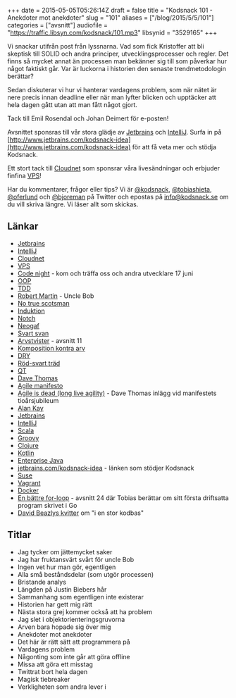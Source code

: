 +++
date = 2015-05-05T05:26:14Z
draft = false
title = "Kodsnack 101 - Anekdoter mot anekdoter"
slug = "101"
aliases = ["/blog/2015/5/5/101"]
categories = ["avsnitt"]
audiofile = "https://traffic.libsyn.com/kodsnack/101.mp3"
libsynid = "3529165"
+++

Vi snackar utifrån post från lyssnarna. Vad som fick Kristoffer att bli skeptisk till SOLID och andra principer, utvecklingsprocesser och regler. Det finns så mycket annat än processen man bekänner sig till som påverkar hur något faktiskt går. Var är luckorna i historien den senaste trendmetodologin berättar?

Sedan diskuterar vi hur vi hanterar vardagens problem, som när nätet är nere precis innan deadline eller när man lyfter blicken och upptäcker att hela dagen gått utan att man fått något gjort.

Tack till Emil Rosendal och Johan Deimert för e-posten!

Avsnittet sponsras till vår stora glädje av [Jetbrains](http://www.jetbrains.com) och [IntelliJ](http://www.jetbrains.com/kodsnack-idea). Surfa in på [http://www.jetbrains.com/kodsnack-idea](http://www.jetbrains.com/kodsnack-idea) för att få veta mer och stödja Kodsnack.

Ett stort tack till [Cloudnet](http://www.cloudnet.se) som sponsrar våra livesändningar och erbjuder finfina  [VPS](http://en.wikipedia.org/wiki/Virtual_private_server)!

Har du kommentarer, frågor eller tips? Vi är [@kodsnack](https://www.twitter.com/kodsnack), [@tobiashieta](https://www.twitter.com/tobiashieta), [@oferlund](https://www.twitter.com/oferlund) och [@bjoreman](https://www.twitter.com/bjoreman) på Twitter och epostas på [info@kodsnack.se](mailto:info@kodsnack.se) om du vill skriva längre. Vi läser allt som skickas.

## Länkar ##
* [Jetbrains](http://www.jetbrains.com)
* [IntelliJ](http://www.jetbrains.com/kodsnack-idea)
* [Cloudnet](http://www.cloudnet.se)
* [VPS](http://en.wikipedia.org/wiki/Virtual_private_server)
* [Code night](http://www.codenight.se) - kom och träffa oss och andra utvecklare 17 juni
* [OOP](http://en.wikipedia.org/wiki/Object-oriented_programming)
* [TDD](http://en.wikipedia.org/wiki/Test-driven_development)
* [Robert Martin](http://en.wikipedia.org/wiki/Robert_Cecil_Martin) - Uncle Bob
* [No true scotsman](http://en.wikipedia.org/wiki/No_true_Scotsman)
* [Induktion](http://en.wikipedia.org/wiki/Inductive_reasoning)
* [Notch](http://en.wikipedia.org/wiki/Markus_Persson)
* [Neogaf](http://www.neogaf.com/forum/)
* [Svart svan](http://en.wikipedia.org/wiki/Black_swan_theory)
* [Arvstvister](https://kodsnack.se/11/) - avsnitt 11
* [Komposition kontra arv](http://en.wikipedia.org/wiki/Composition_over_inheritance)
* [DRY](http://en.wikipedia.org/wiki/Don%27t_repeat_yourself)
* [Röd-svart träd](http://en.wikipedia.org/wiki/Red%E2%80%93black_tree)
* [QT](http://www.qt.io/developers/)
* [Dave Thomas](http://en.wikipedia.org/wiki/Dave_Thomas_%28programmer%29)
* [Agile manifesto](http://en.wikipedia.org/wiki/Agile_software_development)
* [Agile is dead (long live agility)](http://pragdave.me/blog/2014/03/04/time-to-kill-agile/) - Dave Thomas inlägg vid manifestets tioårsjubileum
* [Alan Kay](http://en.wikipedia.org/wiki/Alan_Kay)
* [Jetbrains](http://www.jetbrains.com)
* [IntelliJ](http://www.jetbrains.com/kodsnack-idea)
* [Scala](http://scala-lang.org/)
* [Groovy](http://www.groovy-lang.org/)
* [Clojure](http://clojure.org/)
* [Kotlin](http://kotlinlang.org/)
* [Enterprise Java](http://en.wikipedia.org/wiki/Java_Platform,_Enterprise_Edition)
* [jetbrains.com/kodsnack-idea](http://www.jetbrains.com/kodsnack-idea) - länken som stödjer Kodsnack
* [Suse](https://www.suse.com/sv-se/)
* [Vagrant](http://en.wikipedia.org/wiki/Vagrant_%28software%29)
* [Docker](http://en.wikipedia.org/wiki/Docker_%28software%29)
* [En bättre for-loop](https://kodsnack.se/24/) - avsnitt 24 där Tobias berättar om sitt första driftsatta program skrivet i Go
* [David Beazlys kvitter](https://twitter.com/dabeaz/status/592459947121709057) om "i en stor kodbas"

## Titlar ##
* Jag tycker om jättemycket saker
* Jag har fruktansvärt svårt för uncle Bob
* Ingen vet hur man gör, egentligen
* Alla små beståndsdelar (som utgör processen)
* Bristande analys
* Längden på Justin Biebers hår
* Sammanhang som egentligen inte existerar
* Historien har gett mig rätt
* Nästa stora grej kommer också att ha problem
* Jag slet i objektorienteringsgruvorna
* Arven bara hopade sig över mig
* Anekdoter mot anekdoter
* Det här är rätt sätt att programmera på
* Vardagens problem
* Någonting som inte går att göra offline
* Missa att göra ett misstag
* Twittrat bort hela dagen
* Magisk tiebreaker
* Verkligheten som andra lever i